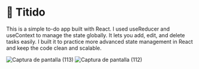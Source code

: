 <h1>📖 Titido</h1>

This is a simple to-do app built with React. I used useReducer and useContext to manage the state globally. It lets you add, edit, and delete tasks easily. I built it to practice more advanced state management in React and keep the code clean and scalable.

![Captura de pantalla (113)](https://github.com/user-attachments/assets/d89a1513-4704-4e0f-a8d3-5d04244ae548)
![Captura de pantalla (112)](https://github.com/user-attachments/assets/367f97b5-f30a-4765-afe2-a6ab83640ead)

